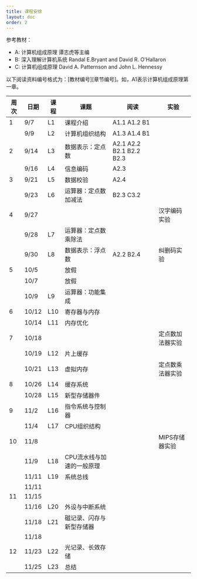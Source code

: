 ```yaml
---
title: 课程安排
layout: doc
order: 2
---
```


参考教材：

- A: 计算机组成原理 谭志虎等主编
- B: 深入理解计算机系统 Randal E.Bryant and David R. O'Hallaron
- C: 计算机组成原理 David A. Patternson and John L. Hennessy

以下阅读资料编号格式为：[教材编号][章节编号]。如，A1表示计算机组成原理第一章。

| 周次 | 日期 | 课程 | 课题 | 阅读 | 实验 |
|---|---|---|---|---|---|
|  1  |  9/7  |  L1  | 课程介绍 | A1.1 A1.2 B1 |  |
|     |  9/9  |  L2  | 计算机组织结构 | A1.3 A1.4 B1 |  |
|  2  |  9/14 |  L3  | 数据表示：定点数 | A2.1 A2.2 B2.1 B2.2 B2.3 |  |
|     |  9/16 |  L4  | 信息编码 | A2.3 |  |
|  3  |  9/21 |  L5  | 数据校验 | A2.4 |  |
|     |  9/23 |  L6  | 运算器：定点数加减法 | B2.3 C3.2 |  |
|  4  |  9/27 |      |  |  | 汉字编码实验 |
|     |  9/28 |  L7  | 运算器：定点数乘除法 | |  |
|     |  9/30 |  L8  | 数据表示：浮点数 | A2.2 B2.4 | 纠删码实验 |
|  5  | 10/5  |      | 放假 |  |  |
|     | 10/7  |      | 放假 |  |  |
|     | 10/9  |  L9  | 运算器：功能集成 |  |  |
|  6  | 10/12 |  L10 | 寄存器与内存 |  |  |
|     | 10/14 |  L11 | 内存优化 |  |  |
|  7  | 10/18 |      |  |  | 定点数加法器实验 |
|     | 10/19 |  L12 | 片上缓存 |  |  |
|     | 10/21 |  L13 | 虚拟内存 |  | 定点数乘法器实验 |
|  8  | 10/26 |  L14 | 缓存系统 |  |  |
|     | 10/28 |  L15 | 新型存储器件 |  |  |
|  9  | 11/2  |  L16 | 指令系统与控制器 |  |  |
|     | 11/4  |  L17 | CPU组织结构 |  |  |
| 10  | 11/8  |      |  |  | MIPS存储器实验 |
|     | 11/9  |  L18 | CPU流水线与加速的一般原理 |  |  |
|     | 11/11 |  L19 | 系统总线 |  |  |
|     | 11/11 |      |  |  |  |
| 11  | 11/15 |      |  |  |  |
|     | 11/16 |  L20 | 外设与中断系统 |  |  |
|     | 11/18 |  L21 | 磁记录、闪存与新型存储器 |  |  |
|     | 11/18 |      |  |  |  |
| 12  | 11/23 |  L22 | 光记录、长效存储 |  |  |
|     | 11/25 |  L23 | 总结 |  |  |